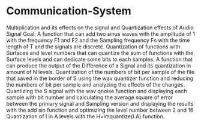 # Communication-System

Multiplication and its effects on the signal and Quantization effects of Audio Signal
Goal: A function that can add two sinus waves with the amplitude of 1 with the frequency F1 and F2 and the Sampling frequency Fs with the time length of T and the signals are discrete.
Quantization of functions with Surfaces and level numbers that can quantize the sum of functions with the Surface levels and can dedicate some bits to each samples. A function that can produce the output of the Difference of a Signal and its quantization in amount of N levels.
Quantization of the numbers of bit per sample of the file that saved in the border of S using the wav quantizer function and reducing the numbers of bit per sample and analyzing the effects of the changes. Quantizing the S signal with the wav qnoise function and displaying each sample with bit number and calculating the average square of error between the primary signal and Sampling version and displaying the results with the add sin function and optimizing the level number between 2 and 16 Quantization of I in A levels with the H=imquantize(I.A) function.
